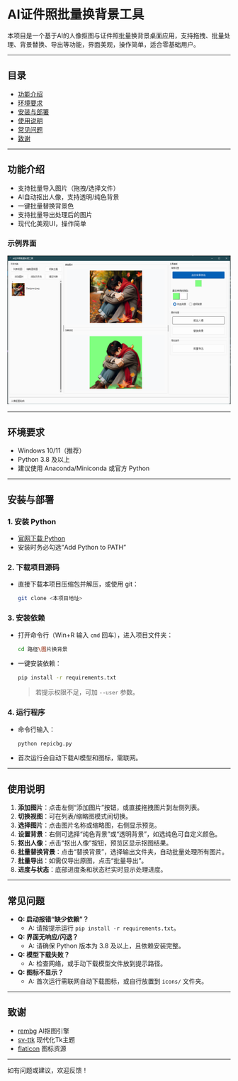 # AI证件照批量换背景工具

本项目是一个基于AI的人像抠图与证件照批量换背景桌面应用，支持拖拽、批量处理、背景替换、导出等功能，界面美观，操作简单，适合零基础用户。

---

## 目录
- [功能介绍](#功能介绍)
- [环境要求](#环境要求)
- [安装与部署](#安装与部署)
- [使用说明](#使用说明)
- [常见问题](#常见问题)
- [致谢](#致谢)

---

## 功能介绍
- 支持批量导入图片（拖拽/选择文件）
- AI自动抠出人像，支持透明/纯色背景
- 一键批量替换背景色
- 支持批量导出处理后的图片
- 现代化美观UI，操作简单

### 示例界面

![软件界面示例](./示例.png)

---

## 环境要求
- Windows 10/11（推荐）
- Python 3.8 及以上
- 建议使用 Anaconda/Miniconda 或官方 Python

---

## 安装与部署

### 1. 安装 Python
- [官网下载 Python](https://www.python.org/downloads/)
- 安装时务必勾选“Add Python to PATH”

### 2. 下载项目源码
- 直接下载本项目压缩包并解压，或使用 git：
  ```bash
  git clone <本项目地址>
  ```

### 3. 安装依赖
- 打开命令行（Win+R 输入 `cmd` 回车），进入项目文件夹：
  ```bash
  cd 路径\图片换背景
  ```
- 一键安装依赖：
  ```bash
  pip install -r requirements.txt
  ```
  > 若提示权限不足，可加 `--user` 参数。

### 4. 运行程序
- 命令行输入：
  ```bash
  python repicbg.py
  ```
- 首次运行会自动下载AI模型和图标，需联网。

---

## 使用说明

1. **添加图片**：点击左侧“添加图片”按钮，或直接拖拽图片到左侧列表。
2. **切换视图**：可在列表/缩略图模式间切换。
3. **选择图片**：点击图片名称或缩略图，右侧显示预览。
4. **设置背景**：右侧可选择“纯色背景”或“透明背景”，如选纯色可自定义颜色。
5. **抠出人像**：点击“抠出人像”按钮，预览区显示抠图结果。
6. **批量替换背景**：点击“替换背景”，选择输出文件夹，自动批量处理所有图片。
7. **批量导出**：如需仅导出原图，点击“批量导出”。
8. **进度与状态**：底部进度条和状态栏实时显示处理进度。

---

## 常见问题

- **Q: 启动报错“缺少依赖”？**
  - A: 请按提示运行 `pip install -r requirements.txt`。
- **Q: 界面无响应/闪退？**
  - A: 请确保 Python 版本为 3.8 及以上，且依赖安装完整。
- **Q: 模型下载失败？**
  - A: 检查网络，或手动下载模型文件放到提示路径。
- **Q: 图标不显示？**
  - A: 首次运行需联网自动下载图标，或自行放置到 `icons/` 文件夹。

---

## 致谢
- [rembg](https://github.com/danielgatis/rembg) AI抠图引擎
- [sv-ttk](https://github.com/rdbende/sv-ttk) 现代化Tk主题
- [flaticon](https://www.flaticon.com/) 图标资源

---

如有问题或建议，欢迎反馈！
